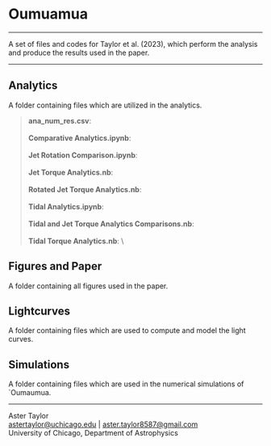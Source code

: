 # Oumuamua
---
A set of files and codes for Taylor et al. (2023), which perform the analysis and produce the results used in the paper. 

---

## Analytics
A folder containing files which are utilized in the analytics.
>**ana_num_res.csv**: \
>\
>**Comparative Analytics.ipynb**: \
>\
>**Jet Rotation Comparison.ipynb**: \
>\
>**Jet Torque Analytics.nb**: \
>\
>**Rotated Jet Torque Analytics.nb**: \
>\
>**Tidal Analytics.ipynb**: \
>\
>**Tidal and Jet Torque Analytics Comparisons.nb**: \
>\
>**Tidal Torque Analytics.nb**: \

## Figures and Paper
A folder containing all figures used in the paper.


## Lightcurves
A folder containing files which are used to compute and model the light curves.

## Simulations
A folder containing files which are used in the numerical simulations of `Oumaumua.

---
Aster Taylor\
astertaylor@uchicago.edu | aster.taylor8587@gmail.com \
University of Chicago, Department of Astrophysics
